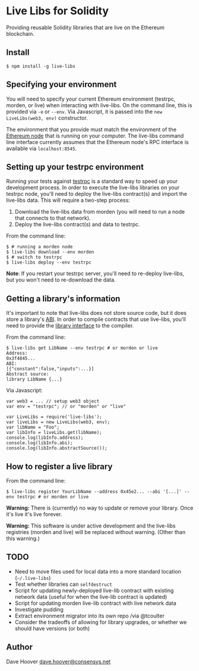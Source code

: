 # Live Libs for Solidity

Providing reusable Solidity libraries that are live on the Ethereum blockchain.

## Install

    $ npm install -g live-libs

## Specifying your environment

You will need to specify your current Ethereum environment (testrpc, morden, or live) when interacting with live-libs. On the command line, this is provided via `-e` or `--env`. Via Javascript, it is passed into the `new LiveLibs(web3, env)` constructor.

The environment that you provide must match the environment of the [Ethereum node](https://ethereum.gitbooks.io/frontier-guide/content/getting_a_client.html) that is running on your computer. The live-libs command line interface currently assumes that the Ethereum node's RPC interface is available via `localhost:8545`.

## Setting up your testrpc environment

Running your tests against [testrpc](https://github.com/ethereumjs/testrpc) is a standard way to speed up your development process. In order to execute the live-libs libraries on your testrpc node, you'll need to deploy the live-libs contract(s) and import the live-libs data. This will require a two-step process:

1. Download the live-libs data from morden (you will need to run a node that connects to that network).
2. Deploy the live-libs contract(s) and data to testrpc.

From the command line:

    $ # running a morden node
    $ live-libs download --env morden
    $ # switch to testrpc
    $ live-libs deploy --env testrpc

__Note__: If you restart your testrpc server, you'll need to re-deploy live-libs, but you won't need to re-download the data.

## Getting a library's information

It's important to note that live-libs does not store source code, but it does store a library's [ABI](https://github.com/ethereum/wiki/wiki/Ethereum-Contract-ABI). In order to compile contracts that use live-libs, you'll need to provide the [library interface](https://github.com/ethereum/wiki/wiki/Solidity-Features#interface-contracts) to the compiler.

From the command line:

    $ live-libs get LibName --env testrpc # or morden or live
    Address:
    0x3f4845...
    ABI:
    [{"constant":false,"inputs":...}]
    Abstract source:
    library LibName {...}

Via Javascript:

    var web3 = ... // setup web3 object
    var env = "testrpc"; // or "morden" or "live"

    var LiveLibs = require('live-libs');
    var liveLibs = new LiveLibs(web3, env);
    var libName = "Foo";
    var libInfo = liveLibs.get(libName);
    console.log(libInfo.address);
    console.log(libInfo.abi);
    console.log(libInfo.abstractSource());

## How to register a live library

From the command line:

    $ live-libs register YourLibName --address 0x45e2... --abi '[...]' --env testrpc # or morden or live

__Warning:__ There is (currently) no way to update or remove your library. Once it's live it's live forever.

__Warning:__ This software is under active development and the live-libs registries (morden and live) will be replaced without warning. (Other than this warning.)

## TODO

* Need to move files used for local data into a more standard location (`~/.live-libs`)
* Test whether libraries can `selfdestruct`
* Script for updating newly-deployed live-lib contract with existing network data (useful for when the live-lib contract is updated)
* Script for updating morden live-lib contract with live network data
* Investigate pudding
* Extract environment migrator into its own repo /via @tcoulter
* Consider the tradeoffs of allowing for library upgrades, or whether we should have versions (or both)

## Author

Dave Hoover <dave.hoover@consensys.net>
